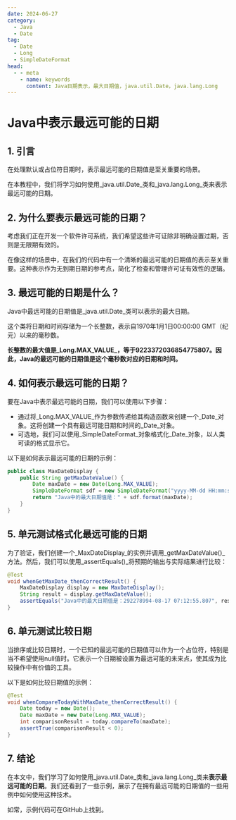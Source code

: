 ```yaml
---
date: 2024-06-27
category:
  - Java
  - Date
tag:
  - Date
  - Long
  - SimpleDateFormat
head:
  - - meta
    - name: keywords
      content: Java日期表示，最大日期值，java.util.Date，java.lang.Long
---
```

# Java中表示最远可能的日期

## 1. 引言

在处理默认或占位符日期时，表示最远可能的日期值是至关重要的场景。

在本教程中，我们将学习如何使用_java.util.Date_类和_java.lang.Long_类来表示最远可能的日期。

## 2. 为什么要表示最远可能的日期？

考虑我们正在开发一个软件许可系统，我们希望这些许可证除非明确设置过期，否则是无限期有效的。

在像这样的场景中，在我们的代码中有一个清晰的最远可能的日期值的表示至关重要。这种表示作为无到期日期的参考点，简化了检查和管理许可证有效性的逻辑。

## 3. 最远可能的日期是什么？

Java中最远可能的日期值是_java.util.Date_类可以表示的最大日期。

这个类将日期和时间存储为一个长整数，表示自1970年1月1日00:00:00 GMT（纪元）以来的毫秒数。

**长整数的最大值是_Long.MAX_VALUE_，等于9223372036854775807。因此，Java的最远可能的日期值是这个毫秒数对应的日期和时间。**

## 4. 如何表示最远可能的日期？

要在Java中表示最远可能的日期，我们可以使用以下步骤：

- 通过将_Long.MAX_VALUE_作为参数传递给其构造函数来创建一个_Date_对象。这将创建一个具有最远可能日期和时间的_Date_对象。
- 可选地，我们可以使用_SimpleDateFormat_对象格式化_Date_对象，以人类可读的格式显示它。

以下是如何表示最远可能的日期的示例：

```java
public class MaxDateDisplay {
    public String getMaxDateValue() {
        Date maxDate = new Date(Long.MAX_VALUE);
        SimpleDateFormat sdf = new SimpleDateFormat("yyyy-MM-dd HH:mm:ss.SSS");
        return "Java中的最大日期值是：" + sdf.format(maxDate);
    }
}
```

## 5. 单元测试格式化最远可能的日期

为了验证，我们创建一个_MaxDateDisplay_的实例并调用_getMaxDateValue()_方法。然后，我们可以使用_assertEquals()_将预期的输出与实际结果进行比较：

```java
@Test
void whenGetMaxDate_thenCorrectResult() {
    MaxDateDisplay display = new MaxDateDisplay();
    String result = display.getMaxDateValue();
    assertEquals("Java中的最大日期值是：292278994-08-17 07:12:55.807", result);
}
```

## 6. 单元测试比较日期

当排序或比较日期时，一个已知的最远可能的日期值可以作为一个占位符，特别是当不希望使用null值时。它表示一个日期被设置为最远可能的未来点，使其成为比较操作中有价值的工具。

以下是如何比较日期值的示例：

```java
@Test
void whenCompareTodayWithMaxDate_thenCorrectResult() {
    Date today = new Date();
    Date maxDate = new Date(Long.MAX_VALUE);
    int comparisonResult = today.compareTo(maxDate);
    assertTrue(comparisonResult < 0);
}
```

## 7. 结论

在本文中，我们学习了如何使用_java.util.Date_类和_java.lang.Long_类来**表示最远可能的日期**。我们还看到了一些示例，展示了在拥有最远可能的日期值的一些用例中如何使用这种技术。

如常，示例代码可在GitHub上找到。